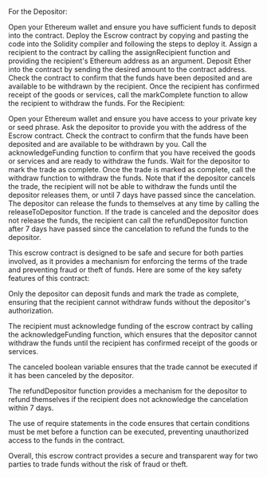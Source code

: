 For the Depositor:

Open your Ethereum wallet and ensure you have sufficient funds to deposit into the contract.
Deploy the Escrow contract by copying and pasting the code into the Solidity compiler and following the steps to deploy it.
Assign a recipient to the contract by calling the assignRecipient function and providing the recipient's Ethereum address as an argument.
Deposit Ether into the contract by sending the desired amount to the contract address.
Check the contract to confirm that the funds have been deposited and are available to be withdrawn by the recipient.
Once the recipient has confirmed receipt of the goods or services, call the markComplete function to allow the recipient to withdraw the funds.
For the Recipient:

Open your Ethereum wallet and ensure you have access to your private key or seed phrase.
Ask the depositor to provide you with the address of the Escrow contract.
Check the contract to confirm that the funds have been deposited and are available to be withdrawn by you.
Call the acknowledgeFunding function to confirm that you have received the goods or services and are ready to withdraw the funds.
Wait for the depositor to mark the trade as complete.
Once the trade is marked as complete, call the withdraw function to withdraw the funds.
Note that if the depositor cancels the trade, the recipient will not be able to withdraw the funds until the depositor releases them, or until 7 days have passed since the cancelation. The depositor can release the funds to themselves at any time by calling the releaseToDepositor function. If the trade is canceled and the depositor does not release the funds, the recipient can call the refundDepositor function after 7 days have passed since the cancelation to refund the funds to the depositor.



This escrow contract is designed to be safe and secure for both parties involved, as it provides a mechanism for enforcing the terms of the trade and preventing fraud or theft of funds. Here are some of the key safety features of this contract:

Only the depositor can deposit funds and mark the trade as complete, ensuring that the recipient cannot withdraw funds without the depositor's authorization.

The recipient must acknowledge funding of the escrow contract by calling the acknowledgeFunding function, which ensures that the depositor cannot withdraw the funds until the recipient has confirmed receipt of the goods or services.

The canceled boolean variable ensures that the trade cannot be executed if it has been canceled by the depositor.

The refundDepositor function provides a mechanism for the depositor to refund themselves if the recipient does not acknowledge the cancelation within 7 days.

The use of require statements in the code ensures that certain conditions must be met before a function can be executed, preventing unauthorized access to the funds in the contract.

Overall, this escrow contract provides a secure and transparent way for two parties to trade funds without the risk of fraud or theft. 
